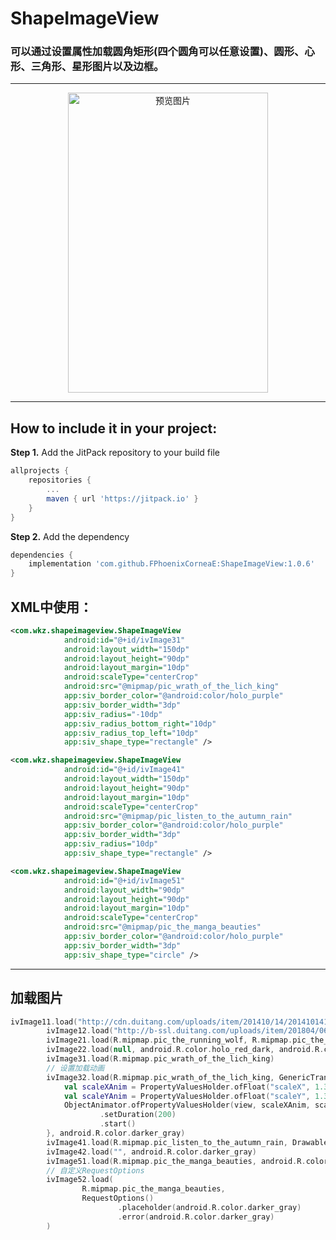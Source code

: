 # ShapeImageView

### 可以通过设置属性加载圆角矩形(四个圆角可以任意设置)、圆形、心形、三角形、星形图片以及边框。

    
------------------------------------------------------------------------------------

<p align="center"> <img src="https://github.com/FPhoenixCorneaE/ShapeImageView/blob/master/image/shape_image_view.gif" alt="预览图片"  width="320" height="480"></p>

------------------------------------------------------------------------------------

How to include it in your project:
--------------
**Step 1.** Add the JitPack repository to your build file
```groovy
allprojects {
	repositories {
		...
		maven { url 'https://jitpack.io' }
	}
}
```

**Step 2.** Add the dependency
```groovy
dependencies {
	implementation 'com.github.FPhoenixCorneaE:ShapeImageView:1.0.6'
}
```

XML中使用：
-----------
```xml
<com.wkz.shapeimageview.ShapeImageView
            android:id="@+id/ivImage31"
            android:layout_width="150dp"
            android:layout_height="90dp"
            android:layout_margin="10dp"
            android:scaleType="centerCrop"
            android:src="@mipmap/pic_wrath_of_the_lich_king"
            app:siv_border_color="@android:color/holo_purple"
            app:siv_border_width="3dp"
            app:siv_radius="-10dp"
            app:siv_radius_bottom_right="10dp"
            app:siv_radius_top_left="10dp"
            app:siv_shape_type="rectangle" />
```

```xml
<com.wkz.shapeimageview.ShapeImageView
            android:id="@+id/ivImage41"
            android:layout_width="150dp"
            android:layout_height="90dp"
            android:layout_margin="10dp"
            android:scaleType="centerCrop"
            android:src="@mipmap/pic_listen_to_the_autumn_rain"
            app:siv_border_color="@android:color/holo_purple"
            app:siv_border_width="3dp"
            app:siv_radius="10dp"
            app:siv_shape_type="rectangle" />
 ```

 ```xml
 <com.wkz.shapeimageview.ShapeImageView
             android:id="@+id/ivImage51"
             android:layout_width="90dp"
             android:layout_height="90dp"
             android:layout_margin="10dp"
             android:scaleType="centerCrop"
             android:src="@mipmap/pic_the_manga_beauties"
             app:siv_border_color="@android:color/holo_purple"
             app:siv_border_width="3dp"
             app:siv_shape_type="circle" />
 ```
------------------------------------------------

加载图片
----------------------------------------------
```kotlin
ivImage11.load("http://cdn.duitang.com/uploads/item/201410/14/20141014171627_ssXRa.gif")
        ivImage12.load("http://b-ssl.duitang.com/uploads/item/201804/06/20180406175831_v2tcn.jpeg", 0)
        ivImage21.load(R.mipmap.pic_the_running_wolf, R.mipmap.pic_the_running_wolf)
        ivImage22.load(null, android.R.color.holo_red_dark, android.R.color.holo_red_dark)
        ivImage31.load(R.mipmap.pic_wrath_of_the_lich_king)
        // 设置加载动画
        ivImage32.load(R.mipmap.pic_wrath_of_the_lich_king, GenericTransitionOptions.with { view: View? ->
            val scaleXAnim = PropertyValuesHolder.ofFloat("scaleX", 1.382f, 1f)
            val scaleYAnim = PropertyValuesHolder.ofFloat("scaleY", 1.382f, 1f)
            ObjectAnimator.ofPropertyValuesHolder(view, scaleXAnim, scaleYAnim)
                    .setDuration(200)
                    .start()
        }, android.R.color.darker_gray)
        ivImage41.load(R.mipmap.pic_listen_to_the_autumn_rain, DrawableTransitionOptions.withCrossFade(), 0)
        ivImage42.load("", android.R.color.darker_gray)
        ivImage51.load(R.mipmap.pic_the_manga_beauties, android.R.color.darker_gray)
        // 自定义RequestOptions
        ivImage52.load(
                R.mipmap.pic_the_manga_beauties,
                RequestOptions()
                        .placeholder(android.R.color.darker_gray)
                        .error(android.R.color.darker_gray)
        )
```

